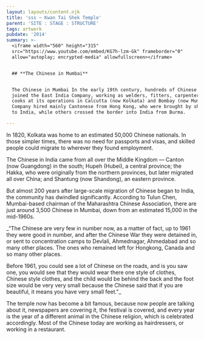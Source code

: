 ```yaml
---
layout: layouts/content.njk
title: 'sss ~ Kwan Tai Shek Temple'
parent: 'SITE : STAGE : STRUCTURE'
tags: artwork
pubdate: '2014'
summary: >-
  <iframe width="560" height="315"
  src="https://www.youtube.com/embed/KG7h-lzm-Gk" frameborder="0"
  allow="autoplay; encrypted-media" allowfullscreen></iframe>


  ## **The Chinese in Mumbai**


  The Chinese in Mumbai In the early 19th century, hundreds of Chinese labourers
  joined the East India Company, working as welders, fitters, carpenters and
  cooks at its operations in Calcutta (now Kolkata) and Bombay (now Mumbai). The
  Company hired mainly Cantonese from Hong Kong, who were brought by ship
  to India, while others crossed the border into India from Burma.

---
```

In 1820, Kolkata was home to an estimated 50,000 Chinese nationals. In those simpler times, there was no need for passports and visas, and skilled people could migrate to wherever they found employment.

The Chinese in India came from all over the Middle Kingdom — Canton (now Guangdong) in the south; Hupeh (Hubei), a central province; the Hakka, who were originally from the northern provinces, but later migrated all over China; and Shantung (now Shandong), an eastern province.

But almost 200 years after large-scale migration of Chinese began to India, the community has dwindled significantly. According to Tulun Chen, Mumbai-based chairman of the Maharashtra Chinese Association, there are just around 3,500 Chinese in Mumbai, down from an estimated 15,000 in the mid-1960s.

_“The Chinese are very few in number now, as a matter of fact, up to 1961 they were good in number, and after the Chinese War they were detained in, or sent to concentration camps to Devlali, Ahmednagar, Ahmedabad and so many other places. The ones who remained left for Hongkong, Canada and so many other places.

Before 1961, you could see a lot of Chinese on the roads, and is you saw one, you would see that they would wear there one style of clothes, Chinese style clothes, and the child would be behind the back and the foot size would be very very small because the Chinese said that if you are beautiful, it means you have very small feet."_

The temple now has become a bit famous, because now people are talking about it, newspapers are covering it, the festival is covered, and every year is the year of a different animal in the Chinese religion, which is celebrated accordingly. Most of the Chinese today are working as hairdressers, or working in a restaurant.

